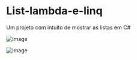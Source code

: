 # List-lambda-e-linq
Um projeto com intuito de mostrar as listas em C#

![image](https://user-images.githubusercontent.com/77518236/172666924-2204ff47-8bf9-423e-a8be-e34ace9de190.png)

![image](https://user-images.githubusercontent.com/77518236/172666987-c7e39737-bc16-44f7-8fc7-d9a745de2be0.png)
